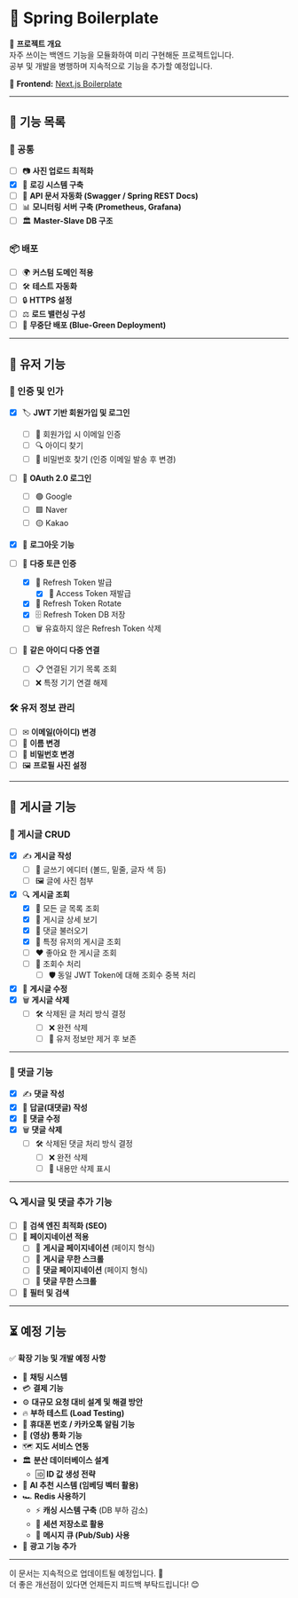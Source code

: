 # 🌟 Spring Boilerplate

📌 **프로젝트 개요**  
자주 쓰이는 백엔드 기능을 모듈화하여 미리 구현해둔 프로젝트입니다.  
공부 및 개발을 병행하며 지속적으로 기능을 추가할 예정입니다.

🔗 **Frontend:** [Next.js Boilerplate](https://github.com/yongu2000/next-boilerplate)

---

## 🚀 기능 목록

### 📌 공통

- [ ] 📷 **사진 업로드 최적화**
- [x] 📜 **로깅 시스템 구축**
- [ ] 📜 **API 문서 자동화 (Swagger / Spring REST Docs)**
- [ ] 📊 **모니터링 서버 구축 (Prometheus, Grafana)**
- [ ] 🏛 **Master-Slave DB 구조**

### 📦 배포

- [ ] 🌍 **커스텀 도메인 적용**
- [ ] 🛠 **테스트 자동화**
- [ ] 🔒 **HTTPS 설정**
- [ ] ⚖ **로드 밸런싱 구성**
- [ ] 🚀 **무중단 배포 (Blue-Green Deployment)**

---

## 👤 유저 기능

### 🔑 인증 및 인가

- [x] 🏷 **JWT 기반 회원가입 및 로그인**
    - [ ] 📧 회원가입 시 이메일 인증
    - [ ] 🔍 아이디 찾기
    - [ ] 🔑 비밀번호 찾기 (인증 이메일 발송 후 변경)

- [ ] 🔗 **OAuth 2.0 로그인**
    - [ ] 🟢 Google
    - [ ] 🟩 Naver
    - [ ] 🟡 Kakao

- [x] 🚪 **로그아웃 기능**

- [ ] 🔄 **다중 토큰 인증**
    - [x] 🔑 Refresh Token 발급
        - [x] 🔄 Access Token 재발급
    - [x] 🔁 Refresh Token Rotate
    - [x] 🗄 Refresh Token DB 저장
    - [ ] 🗑 유효하지 않은 Refresh Token 삭제

- [ ] 🔗 **같은 아이디 다중 연결**
    - [ ] 📋 연결된 기기 목록 조회
    - [ ] ❌ 특정 기기 연결 해제

### 🛠 유저 정보 관리

- [ ] ✉ **이메일(아이디) 변경**
- [ ] 👤 **이름 변경**
- [ ] 🔑 **비밀번호 변경**
- [ ] 🖼 **프로필 사진 설정**

---

## 📝 게시글 기능

### 📄 게시글 CRUD

- [x] ✍ **게시글 작성**
    - [ ] 📝 글쓰기 에디터 (볼드, 밑줄, 글자 색 등)
    - [ ] 🖼 글에 사진 첨부

- [x] 🔍 **게시글 조회**
    - [x] 📜 모든 글 목록 조회
    - [x] 🔎 게시글 상세 보기
    - [x] 💬 댓글 불러오기
    - [x] 👤 특정 유저의 게시글 조회
    - [ ] ❤️ 좋아요 한 게시글 조회
    - [ ] 👀 조회수 처리
        - [ ] 🛡 동일 JWT Token에 대해 조회수 중복 처리

- [x] 📝 **게시글 수정**
- [x] 🗑 **게시글 삭제**
    - [ ] 🛠 삭제된 글 처리 방식 결정
        - [ ] ❌ 완전 삭제
        - [ ] 👤 유저 정보만 제거 후 보존

---

### 💬 댓글 기능

- [x] ✍ **댓글 작성**
- [x] 🔄 **답글(대댓글) 작성**
- [x] 📝 **댓글 수정**
- [x] 🗑 **댓글 삭제**
    - [ ] 🛠 삭제된 댓글 처리 방식 결정
        - [ ] ❌ 완전 삭제
        - [ ] 🚫 내용만 삭제 표시

---

### 🔍 게시글 및 댓글 추가 기능

- [ ] 🔎 **검색 엔진 최적화 (SEO)**
- [ ] 📖 **페이지네이션 적용**
    - [ ] 📄 **게시글 페이지네이션** (페이지 형식)
    - [ ] 🔄 **게시글 무한 스크롤**
    - [ ] 💬 **댓글 페이지네이션** (페이지 형식)
    - [ ] 🔄 **댓글 무한 스크롤**
- [ ] 🔎 **필터 및 검색**

---

## ⏳ 예정 기능

✅ **확장 기능 및 개발 예정 사항**

- 💬 **채팅 시스템**
- 💳 **결제 기능**
- ⚙ **대규모 요청 대비 설계 및 해결 방안**
- 🔥 **부하 테스트 (Load Testing)**
- 📲 **휴대폰 번호 / 카카오톡 알림 기능**
- 🎥 **(영상) 통화 기능**
- 🗺 **지도 서비스 연동**
- 🏛 **분산 데이터베이스 설계**
    - 🆔 **ID 값 생성 전략**
- 🤖 **AI 추천 시스템 (임베딩 벡터 활용)**
- 🏎 **Redis 사용하기**
    - ⚡ **캐싱 시스템 구축** (DB 부하 감소)
    - 🔄 **세션 저장소로 활용**
    - 📌 **메시지 큐 (Pub/Sub) 사용**
- 📢 **광고 기능 추가**

---

이 문서는 지속적으로 업데이트될 예정입니다. 🚀  
더 좋은 개선점이 있다면 언제든지 피드백 부탁드립니다! 😊